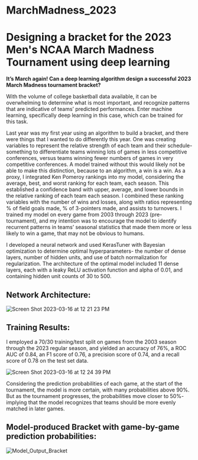 # MarchMadness_2023
# Designing a bracket for the 2023 Men's NCAA March Madness Tournament using deep learning

**It’s March again! Can a deep learning algorithm design a successful 2023 March Madness tournament bracket?**

With the volume of college basketball data available, it can be overwhelming to determine what is most important, and recognize patterns that are indicative of teams’ predicted performances. Enter machine learning, specifically deep learning in this case, which can be trained for this task.

Last year was my first year using an algorithm to build a bracket, and there were things that I wanted to do differently this year. One was creating variables to represent the relative strength of each team and their schedule- something to differentiate teams winning lots of games in less competitive conferences, versus teams winning fewer numbers of games in very competitive conferences. A model trained without this would likely not be able to make this distinction, because to an algorithm, a win is a win. As a proxy, I integrated Ken Pomeroy rankings into my model, considering the average, best, and worst ranking for each team, each season. This established a confidence band with upper, average, and lower bounds in the relative ranking of each team each season. I combined these ranking variables with the number of wins and losses, along with ratios representing % of field goals made, % of 3-pointers made, and assists to turnovers. I trained my model on every game from 2003 through 2023 (pre-tournament), and my intention was to encourage the model to identify recurrent patterns in teams’ seasonal statistics that made them more or less likely to win a game, that may not be obvious to humans. 

I developed a neural network and used KerasTuner with Bayesian optimization to determine optimal hyperparameters- the number of dense layers, number of hidden units, and use of batch normalization for regularization. The architecture of the optimal model included 11 dense layers, each with a leaky ReLU activation function and alpha of 0.01, and containing hidden unit counts of 30 to 500. 

## Network Architecture:

![Screen Shot 2023-03-16 at 12 21 23 PM](https://user-images.githubusercontent.com/31778500/225685709-3071fd73-4c6c-4579-9d30-300940a86aee.png)

## Training Results:

I employed a 70/30 training/test split on games from the 2003 season through the 2023 regular season, and yielded an accuracy of 76%, a ROC AUC of 0.84, an F1 score of 0.76, a precision score of 0.74, and a recall score of 0.78 on the test set data. 

![Screen Shot 2023-03-16 at 12 24 39 PM](https://user-images.githubusercontent.com/31778500/225686583-df0415ca-72f9-42a0-ae55-71afffc667c7.png)

Considering the prediction probabilities of each game, at the start of the tournament, the model is more certain, with many probabilities above 90%. But as the tournament progresses, the probabilities move closer to 50%- implying that the model recognizes that teams should be more evenly matched in later games.

## Model-produced Bracket with game-by-game prediction probabilities:

![Model_Output_Bracket](https://user-images.githubusercontent.com/31778500/225686922-7735412c-a8df-4d03-a840-c295393c0fce.png)

